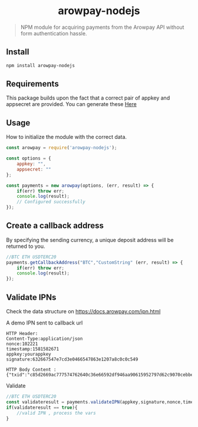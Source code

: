 <h1 align="center">arowpay-nodejs</h1>

> NPM module for acquiring payments from the Arowpay API without form authentication hassle.

## Install

```sh
npm install arowpay-nodejs
```

## Requirements
This package builds upon the fact that a correct pair of appkey and appsecret are provided. You can generate these [Here](https://docs.arowpay.com/ipnsetting.html)

## Usage
How to initialize the module with the correct data.

```javascript
const arowpay = require('arowpay-nodejs');

const options = {
	appkey: "", 
	appsecret: ""
};

const payments = new arowpay(options, (err, result) => {
	if(err) throw err;
	console.log(result); 
	// Configured successfully
});
```

## Create a callback address
By specifying the sending currency, a unique deposit address will be returned to you.
```javascript
//BTC ETH USDTERC20
payments.getCallbackAddress("BTC","CustomString" (err, result) => {
	if(err) throw err;
	console.log(result);
});
```

## Validate IPNs
Check the data structure on https://docs.arowpay.com/ipn.html

A demo IPN sent to callback url
````
HTTP Header:
Content-Type:application/json
nonce:102221
timestamp:1581582671
appkey:yourappkey
signature:632667547e7cd3e0466547863e1207a8c0c0c549

HTTP Body Content :
{"txid":"c85d2669ac777574762640c36e66592df946aa90615952797d62c9070cebbeb5","address":"1PJb6kLcZjUeq4fkKJ6ubDnEbx8ELJyRfd","amount":"0.0051","currency":"BTC","time":1581582672,"custom":"yourcustomstrings"}
````
Validate
```javascript
//BTC ETH USDTERC20
const validateresult = payments.validateIPN(appkey,signature,nonce,timestamp,txid,amount,currency);
if(validateresult == true){
	//valid IPN , process the vars
}

```
